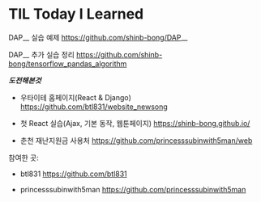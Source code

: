 # TIL Today I Learned

DAP__ 실습 예제
https://github.com/shinb-bong/DAP__

DAP__ 추가 실습 정리
https://github.com/shinb-bong/tensorflow_pandas_algorithm





***도전해본것***

+ 우타이테 홈페이지(React & Django)
https://github.com/btl831/website_newsong

+ 첫 React 실습(Ajax, 기본 동작, 웹툰페이지)
https://shinb-bong.github.io/

+ 춘천 재난지원금 사용처
https://github.com/princesssubinwith5man/web

참여한 곳: 

+ btl831
https://github.com/btl831

+  princesssubinwith5man
https://github.com/princesssubinwith5man




